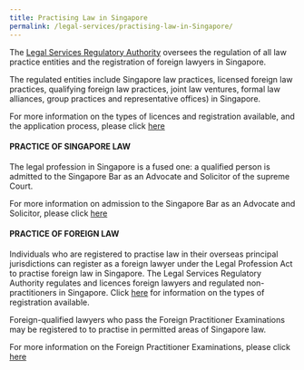 ```yaml
---
title: Practising Law in Singapore
permalink: /legal-services/practising-law-in-Singapore/
---
```



The  [Legal Services Regulatory Authority](https://eservices.mlaw.gov.sg/lsra/lsra-home)  oversees the regulation of all law practice entities and the registration of foreign lawyers in Singapore.

The regulated entities include Singapore law practices, licensed foreign law practices, qualifying foreign law practices, joint law ventures, formal law alliances, group practices and representative offices) in Singapore.

For more information on the types of licences and registration available, and the application process, please click [here](https://www.mlaw.gov.sg/law-practice-entities-and-lawyers/licensing-or-registration-of-law-practice-entities/types-of-licence-or-registration/) 

#### PRACTICE OF SINGAPORE LAW

The legal profession in Singapore is a fused one: a qualified person is admitted to the Singapore Bar as an Advocate and Solicitor of the supreme Court.

For more information on admission to the Singapore Bar as an Advocate and Solicitor, please click [here](https://www.mlaw.gov.sg/admission-to-the-bar/admission-requirements/) 

#### PRACTICE OF FOREIGN LAW

Individuals who are registered to practise law in their overseas principal jurisdictions can register as a foreign lawyer under the Legal Profession Act to practise foreign law in Singapore. The Legal Services Regulatory Authority regulates and licences foreign lawyers and regulated non-practitioners in Singapore. Click [here](https://www.mlaw.gov.sg/files/Types_of_LSRA_Individual_Registration_May_2018.pdf) for information on the types of registration available.

Foreign-qualified lawyers who pass the Foreign Practitioner Examinations may be registered to to practise in permitted areas of Singapore law.  

For more information on the Foreign Practitioner Examinations, please click [here](http://www.sile.edu.sg/foreign-practitioner-examinations) 
